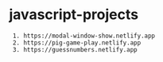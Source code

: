 # javascript-projects

     1. https://modal-window-show.netlify.app
     2. https://pig-game-play.netlify.app
     3. https://guessnumbers.netlify.app
     
